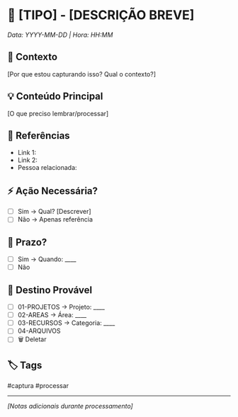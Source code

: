 # 📝 [TIPO] - [DESCRIÇÃO BREVE]
*Data: YYYY-MM-DD | Hora: HH:MM*

## 🎯 Contexto
[Por que estou capturando isso? Qual o contexto?]

## 💡 Conteúdo Principal
[O que preciso lembrar/processar]

## 🔗 Referências
- Link 1: 
- Link 2:
- Pessoa relacionada:

## ⚡ Ação Necessária?
- [ ] Sim → Qual? [Descrever]
- [ ] Não → Apenas referência

## 📅 Prazo?
- [ ] Sim → Quando: ____
- [ ] Não

## 📁 Destino Provável
- [ ] 01-PROJETOS → Projeto: ____
- [ ] 02-AREAS → Área: ____
- [ ] 03-RECURSOS → Categoria: ____
- [ ] 04-ARQUIVOS
- [ ] 🗑️ Deletar

## 🏷️ Tags
#captura #processar 

---
*[Notas adicionais durante processamento]*